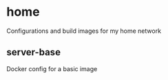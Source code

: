 home
====
Configurations and build images for my home network

server-base
---------
Docker config for a basic image
